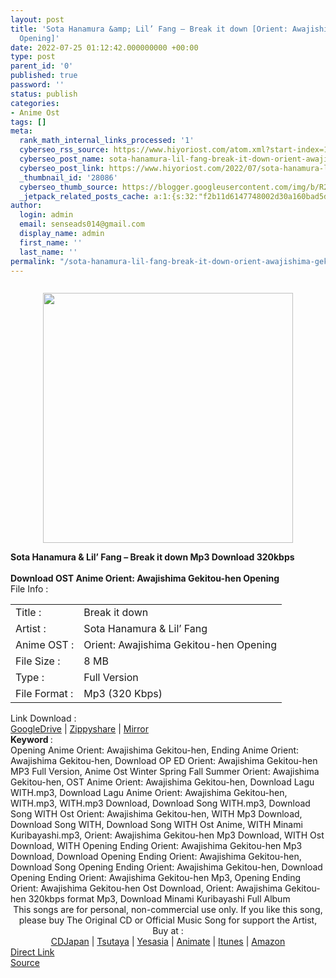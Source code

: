 ```yaml
---
layout: post
title: 'Sota Hanamura &amp; Lil’ Fang – Break it down [Orient: Awajishima Gekitou-hen
  Opening]'
date: 2022-07-25 01:12:42.000000000 +00:00
type: post
parent_id: '0'
published: true
password: ''
status: publish
categories:
- Anime Ost
tags: []
meta:
  rank_math_internal_links_processed: '1'
  cyberseo_rss_source: https://www.hiyoriost.com/atom.xml?start-index=1
  cyberseo_post_name: sota-hanamura-lil-fang-break-it-down-orient-awajishima-gekitou-hen-opening
  cyberseo_post_link: https://www.hiyoriost.com/2022/07/sota-hanamura-lil-fang-break-it-down.html
  _thumbnail_id: '28086'
  cyberseo_thumb_source: https://blogger.googleusercontent.com/img/b/R29vZ2xl/AVvXsEgB0vql27YZJTDoHrYOmmMDA-WbFilo7iSV-cNhqREC7DYFnbam3D6ctlXVeuFqwywvJKIuVNc41sJ0e1DmmYnLX7Iux_PqUX6cS_WykRmy5sxEoa--I487jd-hACvdmgLsVRfqBBTaHEzjwXlhcTHMbSqjZtO5TEXtGNquviK1knd1Ehwb-LEKhD2T/s400/cover%20%2853%29.jpg
  _jetpack_related_posts_cache: a:1:{s:32:"f2b11d6147748002d30a160bad5d829f";a:2:{s:7:"expires";i:1662951762;s:7:"payload";a:3:{i:0;a:1:{s:2:"id";i:28860;}i:1;a:1:{s:2:"id";i:28083;}i:2;a:1:{s:2:"id";i:29021;}}}}
author:
  login: admin
  email: senseads014@gmail.com
  display_name: admin
  first_name: ''
  last_name: ''
permalink: "/sota-hanamura-lil-fang-break-it-down-orient-awajishima-gekitou-hen-opening/"
---
```

<div class="separator" style="clear: both"><a href="https://blogger.googleusercontent.com/img/b/R29vZ2xl/AVvXsEgB0vql27YZJTDoHrYOmmMDA-WbFilo7iSV-cNhqREC7DYFnbam3D6ctlXVeuFqwywvJKIuVNc41sJ0e1DmmYnLX7Iux_PqUX6cS_WykRmy5sxEoa--I487jd-hACvdmgLsVRfqBBTaHEzjwXlhcTHMbSqjZtO5TEXtGNquviK1knd1Ehwb-LEKhD2T/s1000/cover%20%2853%29.jpg" style="display: block;padding: 1em 0;text-align: center"><img alt border="0" data-original-height="1000" data-original-width="1000" src="{{ site.baseurl }}/assets/2022/07/cover%20%2853%29.jpg" width="400" /></a></div>
<div class="judulpost">
<b>Sota Hanamura &amp; Lil’ Fang – Break it down Mp3 Download 320kbps<br />
<br />
Download OST Anime Orient: Awajishima Gekitou-hen Opening</b>
</div>
<div class="linkdownload">File Info : </div>
<div class="info2" id="Info">
<table>
<tbody>
<tr>
<td class="tablex">Title :</td>
<td>Break it down</td>
</tr>
<tr>
<td class="tablex">Artist :</td>
<td>Sota Hanamura &amp; Lil’ Fang</td>
</tr>
<tr>
<td class="tablex">Anime OST :</td>
<td>Orient: Awajishima Gekitou-hen Opening</td>
</tr>
<tr>
<td class="tablex">File Size :</td>
<td>8 MB</td>
</tr>
<tr>
<td class="tablex">Type :</td>
<td>Full Version</td>
</tr>
<tr>
<td class="tablex">File Format :</td>
<td>Mp3 (320 Kbps)</td>
</tr>
</tbody>
</table>
</div>
<div class="linkdownload">Link Download : </div>
<div class="listdl"><a href="https://drive.google.com/file/d/1E6PtRHSPiHQReYdTjNOdEkbBl1zf8y90/view?usp=drivesdk" rel="nofollow noopener" target="_blank">GoogleDrive</a> | <a href="https://www75.zippyshare.com/v/0sHbMIPG/file.html" rel="nofollow noopener" target="_blank">Zippyshare</a> | <a href="https://mir.cr/1NAASTSA" rel="nofollow noopener" target="_blank">Mirror</a></div>
<div class="keywordz"><b>Keyword </b> :
<div class="tagser">Opening Anime Orient: Awajishima Gekitou-hen, Ending Anime Orient: Awajishima Gekitou-hen, Download OP ED Orient: Awajishima Gekitou-hen MP3 Full Version, Anime Ost Winter Spring Fall Summer Orient: Awajishima Gekitou-hen, OST Anime Orient: Awajishima Gekitou-hen, Download Lagu WITH.mp3, Download Lagu Anime Orient: Awajishima Gekitou-hen, WITH.mp3, WITH.mp3 Download, Download Song WITH.mp3, Download Song WITH Ost Orient: Awajishima Gekitou-hen, WITH Mp3 Download, Download Song WITH, Download Song WITH Ost Anime, WITH Minami Kuribayashi.mp3, Orient: Awajishima Gekitou-hen Mp3 Download, WITH Ost Download, WITH Opening Ending Orient: Awajishima Gekitou-hen Mp3 Download, Download Opening Ending Orient: Awajishima Gekitou-hen, Download Song Opening Ending Orient: Awajishima Gekitou-hen, Download Opening Ending Orient: Awajishima Gekitou-hen Mp3, Opening Ending Orient: Awajishima Gekitou-hen Ost Download, Orient: Awajishima Gekitou-hen 320kbps format Mp3, Download Minami Kuribayashi Full Album</div>
</div>
<div class="buycd" align="center">This songs are for personal, non-commercial use only. If you like this song, please buy The Original CD or Official Music Song for support the Artist, Buy at : <br /><a href="https://www.cdjapan.co.jp/" target="_blank" rel="noopener">CDJapan</a> | <a href="https://shop.tsutaya.co.jp/" target="_blank" rel="noopener">Tsutaya</a> | <a href="https://www.yesasia.com/" target="_blank" rel="noopener">Yesasia</a> | <a href="https://www.animate-onlineshop.jp/" target="_blank" rel="noopener">Animate</a> | <a href="https://www.apple.com/jp/itunes" target="_blank" rel="noopener">Itunes</a> | <a href="https://amazon.co.jp/" target="_blank" rel="noopener">Amazon</a>
</div>
<div class="divbtn"> <a href="https://handymansurrender.com/fihup8buzv?key=94550f7ce39444073321dde3b8782f97" class="btn"><i class="fa fa-download"></i> Direct Link</a> <br /><a href="https://www.hiyoriost.com/2022/07/sota-hanamura-lil-fang-break-it-down.html">Source</a> </div>
